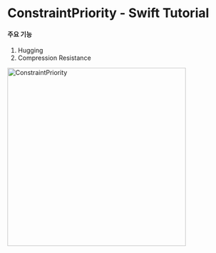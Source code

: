 # ConstraintPriority - Swift Tutorial


#### 주요 기능
1. Hugging
2. Compression Resistance

<img width="400" alt="ConstraintPriority" src="https://user-images.githubusercontent.com/57958360/136333339-093d9dde-c4f3-4c5c-9fc8-e96d17288f63.png">
